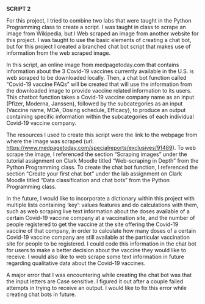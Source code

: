 **SCRIPT 2**

For this project, I tried to combine two labs that were taught in the Python Programming class to create a script. I was taught in class to scrape an image from Wikipedia, but I Web scraped an image from another website for this project. I was taught to use the basic elements of creating a chat bot, but for this project I created a branched chat bot script that makes use of information from the web scraped image.

In this script, an online image from medpagetoday.com that contains information about the 3 Covid-19 vaccines currently available in the U.S. is web scraped to be downloaded locally. Then, a chat bot function called “Covid-19 vaccine FAQs” will be created that will use the information from the downloaded image to provide vaccine related information to its users. This chatbot function takes a Covid-19 vaccine company name as an input (Pfizer, Moderna, Janssen), followed by the subcategories as an input (Vaccine name, MOA, Dosing schedule, Efficacy), to produce an output containing specific information within the subcategories of each individual Covid-19 vaccine company.

The resources I used to create this script were the link to the webpage from where the image was scraped (url: https://www.medpagetoday.com/specialreports/exclusives/91489). To web scrape the image, I referenced the section “Scraping images” under the tutorial assignment on Clark Moodle titled “Web-scraping in Depth” from the Python Programming class.  To create the chat bot function, I referenced the section “Create your first chat bot” under the lab assignment on Clark Moodle titled “Data classification and chat bots” from the Python Programming class.  

In the future, I would like to incorporate a dictionary within this project with multiple lists containing ‘key’: values features and do calculations with them, such as web scraping live text information about the doses available of a certain Covid-19 vaccine company at a vaccination site, and the number of people registered to get the vaccine at the site offering the Covid-19 vaccine of that company, in order to calculate how many doses of a certain Covid-19 vaccine company are still available at the particular vaccination site for people to be registered. I could code this information in the chat bot for users to make a better decision about the vaccine they would like to receive. I would also like to web scrape some text information in future regarding qualitative data about the Covid-19 vaccines.

A major error that I was encountering while creating the chat bot was that the input letters are Case sensitive. I figured it out after a couple failed attempts in trying to receive an output. I would like to fix this error while creating chat bots in future. 
